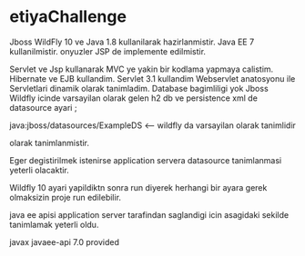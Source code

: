 # etiyaChallenge
Jboss WildFly 10 ve Java 1.8 kullanilarak hazirlanmistir.
Java EE 7 kullanilmistir.
onyuzler JSP de implemente edilmistir.

Servlet ve Jsp kullanarak MVC ye yakin bir kodlama yapmaya calistim.
Hibernate ve EJB kullandim.
Servlet 3.1 kullandim Webservlet anatosyonu ile Servletlari dinamik olarak tanimladim.
Database bagimliligi yok Jboss Wildfly icinde varsayilan olarak gelen h2 db ve persistence xml de datasource ayari ; 

   <jta-data-source>java:jboss/datasources/ExampleDS</jta-data-source>  <-- wildfly da varsayilan olarak tanimlidir
   
olarak tanimlanmistir.

Eger degistirilmek istenirse application servera datasource tanimlanmasi yeterli olacaktir.

Wildfly 10 ayari yapildiktn sonra run diyerek herhangi bir ayara gerek olmaksizin proje run edilebilir.

java ee apisi application server tarafindan saglandigi icin asagidaki sekilde tanimlamak yeterli oldu.

   <dependency>
            <groupId>javax</groupId>
            <artifactId>javaee-api</artifactId>
            <version>7.0</version>
            <scope>provided</scope>
   </dependency>
        
       
